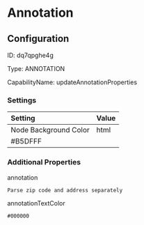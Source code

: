 # Annotation
## Configuration
ID:  dq7qpghe4g

Type: ANNOTATION 

CapabilityName: updateAnnotationProperties

### Settings
| Setting | Value  |
| :------------------------ | ---------------------------------------- |
| Node Background Color | html 
#B5DFFF | 






### Additional Properties
annotation
```string 
Parse zip code and address separately
```


annotationTextColor
```html 
#000000
```




